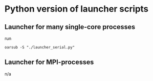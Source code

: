 # Python version of launcher scripts

## Launcher for many single-core processes

run 

    oarsub -S "./launcher_serial.py"

## Launcher for MPI-processes

n/a
